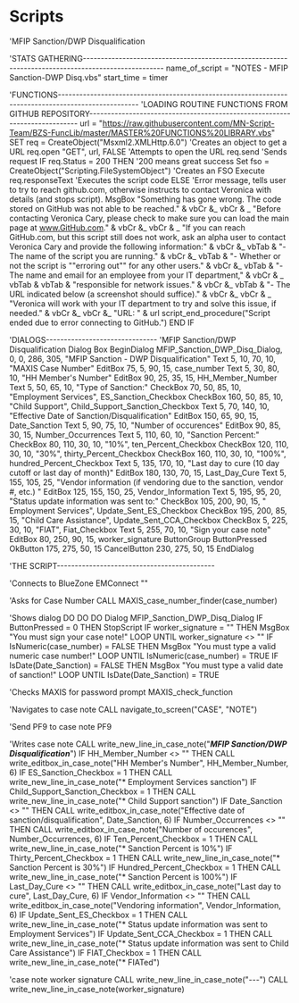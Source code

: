 # Scripts
'MFIP Sanction/DWP Disqualification

'STATS GATHERING----------------------------------------------------------------------------------------------------
name_of_script = "NOTES - MFIP Sanction-DWP Disq.vbs"
start_time = timer

'FUNCTIONS----------------------------------------------------------------------------------------------------
'LOADING ROUTINE FUNCTIONS FROM GITHUB REPOSITORY---------------------------------------------------------------------------
url = "https://raw.githubusercontent.com/MN-Script-Team/BZS-FuncLib/master/MASTER%20FUNCTIONS%20LIBRARY.vbs"
SET req = CreateObject("Msxml2.XMLHttp.6.0")				'Creates an object to get a URL
req.open "GET", url, FALSE									'Attempts to open the URL
req.send													'Sends request
IF req.Status = 200 THEN									'200 means great success
	Set fso = CreateObject("Scripting.FileSystemObject")	'Creates an FSO
	Execute req.responseText								'Executes the script code
ELSE														'Error message, tells user to try to reach github.com, otherwise instructs to contact Veronica with details (and stops script).
	MsgBox 	"Something has gone wrong. The code stored on GitHub was not able to be reached." & vbCr &_ 
			vbCr & _
			"Before contacting Veronica Cary, please check to make sure you can load the main page at www.GitHub.com." & vbCr &_
			vbCr & _
			"If you can reach GitHub.com, but this script still does not work, ask an alpha user to contact Veronica Cary and provide the following information:" & vbCr &_
			vbTab & "- The name of the script you are running." & vbCr &_
			vbTab & "- Whether or not the script is ""erroring out"" for any other users." & vbCr &_
			vbTab & "- The name and email for an employee from your IT department," & vbCr & _
			vbTab & vbTab & "responsible for network issues." & vbCr &_
			vbTab & "- The URL indicated below (a screenshot should suffice)." & vbCr &_
			vbCr & _
			"Veronica will work with your IT department to try and solve this issue, if needed." & vbCr &_ 
			vbCr &_
			"URL: " & url
			script_end_procedure("Script ended due to error connecting to GitHub.")
END IF

'DIALOGS-------------------------------
'MFIP Sanction/DWP Disqualification Dialog Box
BeginDialog MFIP_Sanction_DWP_Disq_Dialog, 0, 0, 286, 305, "MFIP Sanction - DWP Disqualification"
  Text 5, 10, 70, 10, "MAXIS Case Number"
  EditBox 75, 5, 90, 15, case_number
  Text 5, 30, 80, 10, "HH Member's Number"
  EditBox 90, 25, 35, 15, HH_Member_Number
  Text 5, 50, 65, 10, "Type of Sanction:"
  CheckBox 70, 50, 85, 10, "Employment Services", ES_Sanction_Checkbox
  CheckBox 160, 50, 85, 10, "Child Support", Child_Support_Sanction_Checkbox
  Text 5, 70, 140, 10, "Effective Date of Sanction/Disqualification"
  EditBox 150, 65, 90, 15, Date_Sanction
  Text 5, 90, 75, 10, "Number of occurences"
  EditBox 90, 85, 30, 15, Number_Occurrences
  Text 5, 110, 60, 10, "Sanction Percent:"
  CheckBox 80, 110, 30, 10, "10%", ten_Percent_Checkbox
  CheckBox 120, 110, 30, 10, "30%", thirty_Percent_Checkbox
  CheckBox 160, 110, 30, 10, "100%", hundred_Percent_Checkbox
  Text 5, 135, 170, 10, "Last day to cure (10 day cutoff or last day of month)"
  EditBox 180, 130, 70, 15, Last_Day_Cure
  Text 5, 155, 105, 25, "Vendor information (if vendoring due to the sanction, vendor #, etc.) "
  EditBox 125, 155, 150, 25, Vendor_Information
  Text 5, 195, 95, 20, "Status update information was sent to:"
  CheckBox 105, 200, 90, 15, " Employment Services", Update_Sent_ES_Checkbox
  CheckBox 195, 200, 85, 15, "Child Care Assistance", Update_Sent_CCA_Checkbox
  CheckBox 5, 225, 30, 10, "FIAT", Fiat_Checkbox
  Text 5, 255, 70, 10, "Sign your case note"
  EditBox 80, 250, 90, 15, worker_signature
  ButtonGroup ButtonPressed
    OkButton 175, 275, 50, 15
    CancelButton 230, 275, 50, 15
EndDialog


'THE SCRIPT--------------------------------------------

'Connects to BlueZone
EMConnect ""

'Asks for Case Number
CALL MAXIS_case_number_finder(case_number)

'Shows dialog
DO
	DO
		DO
			Dialog MFIP_Sanction_DWP_Disq_Dialog
			IF ButtonPressed = 0 THEN StopScript
			IF worker_signature = "" THEN MsgBox "You must sign your case note!"
		LOOP UNTIL worker_signature <> ""
		IF IsNumeric(case_number) = FALSE THEN MsgBox "You must type a valid numeric case number!"
	LOOP UNTIL IsNumeric(case_number) = TRUE
	IF IsDate(Date_Sanction) = FALSE THEN MsgBox "You must type a valid date of sanction!"
LOOP UNTIL IsDate(Date_Sanction) = TRUE

'Checks MAXIS for password prompt
MAXIS_check_function

'Navigates to case note
CALL navigate_to_screen("CASE", "NOTE")

'Send PF9 to case note
PF9


'Writes case note
CALL write_new_line_in_case_note("***MFIP Sanction/DWP Disqualification***")
IF HH_Member_Number <> "" THEN CALL write_editbox_in_case_note("HH Member's Number", HH_Member_Number, 6)
IF ES_Sanction_Checkbox = 1 THEN CALL write_new_line_in_case_note("* Employment Services sanction")
IF Child_Support_Sanction_Checkbox = 1 THEN CALL write_new_line_in_case_note("* Child Support sanction")
IF Date_Sanction <> "" THEN CALL write_editbox_in_case_note("Effective date of sanction/disqualification", Date_Sanction, 6)
IF Number_Occurrences <> "" THEN CALL write_editbox_in_case_note("Number of occurences", Number_Occurrences, 6)
IF Ten_Percent_Checkbox = 1 THEN CALL write_new_line_in_case_note("* Sanction Percent is 10%")
IF Thirty_Percent_Checkbox = 1 THEN CALL write_new_line_in_case_note("* Sanction Percent is 30%")
IF Hundred_Percent_Checkbox = 1 THEN CALL write_new_line_in_case_note("* Sanction Percent is 100%")
IF Last_Day_Cure <> "" THEN CALL write_editbox_in_case_note("Last day to cure", Last_Day_Cure, 6)
IF Vendor_Information <> "" THEN CALL write_editbox_in_case_note("Vendoring information", Vendor_Information, 6)
IF Update_Sent_ES_Checkbox = 1 THEN CALL write_new_line_in_case_note("* Status update information was sent to Employment Services")
IF Update_Sent_CCA_Checkbox = 1 THEN CALL write_new_line_in_case_note("* Status update information was sent to Child Care Assistance")
IF FIAT_Checkbox = 1 THEN CALL write_new_line_in_case_note("* FIATed")



'case note worker signature
CALL write_new_line_in_case_note("---")
CALL write_new_line_in_case_note(worker_signature)




